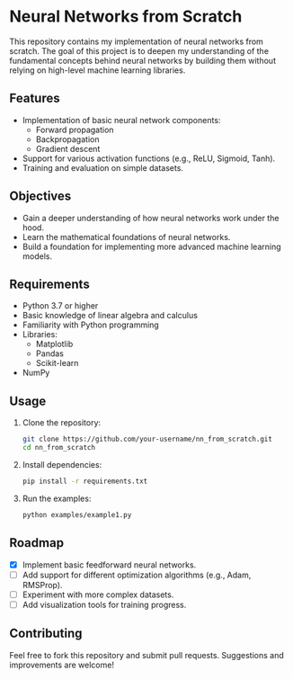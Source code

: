 # Neural Networks from Scratch

This repository contains my implementation of neural networks from scratch. The goal of this project is to deepen my understanding of the fundamental concepts behind neural networks by building them without relying on high-level machine learning libraries.

## Features
- Implementation of basic neural network components:
    - Forward propagation
    - Backpropagation
    - Gradient descent
- Support for various activation functions (e.g., ReLU, Sigmoid, Tanh).
- Training and evaluation on simple datasets.

## Objectives
- Gain a deeper understanding of how neural networks work under the hood.
- Learn the mathematical foundations of neural networks.
- Build a foundation for implementing more advanced machine learning models.

## Requirements
- Python 3.7 or higher
- Basic knowledge of linear algebra and calculus
- Familiarity with Python programming
- Libraries:
    - Matplotlib
    - Pandas
    - Scikit-learn
- NumPy

## Usage
1. Clone the repository:
     ```bash
     git clone https://github.com/your-username/nn_from_scratch.git
     cd nn_from_scratch
     ```
2. Install dependencies:
     ```bash
     pip install -r requirements.txt
     ```
3. Run the examples:
     ```bash
     python examples/example1.py
     ```

## Roadmap
- [x] Implement basic feedforward neural networks.
- [ ] Add support for different optimization algorithms (e.g., Adam, RMSProp).
- [ ] Experiment with more complex datasets.
- [ ] Add visualization tools for training progress.

## Contributing
Feel free to fork this repository and submit pull requests. Suggestions and improvements are welcome!

